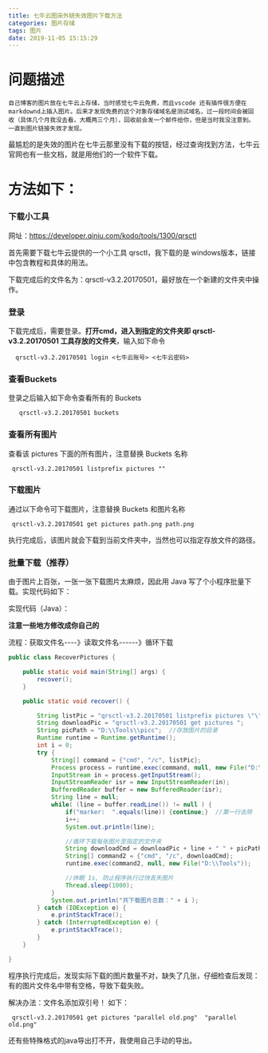 ```yaml
---
title: 七牛云图床外链失效图片下载方法
categories: 图片存储
tags: 图片
date: 2019-11-05 15:15:29
---
```


# 问题描述

    自己博客的图片放在七牛云上存储，当时感觉七牛云免费，而且vscode 还有插件很方便在markdownd上插入图片。后来才发现免费的这个对象存储域名是测试域名，过一段时间会被回收（具体几个月我没去看，大概两三个月），回收前会发一个邮件给你，但是当时我没注意到。一直到图片链接失效才发现。
最尴尬的是失效的图片在七牛云那里没有下载的按钮，经过查询找到方法，七牛云官网也有一些文档，就是用他们的一个软件下载。

# 方法如下：

### 下载小工具

网址：https://developer.qiniu.com/kodo/tools/1300/qrsctl

首先需要下载七牛云提供的一个小工具 qrsctl，我下载的是 windows版本，链接中包含教程和具体的用法。

下载完成后的文件名为：qrsctl-v3.2.20170501，最好放在一个新建的文件夹中操作。

### 登录

下载完成后，需要登录。**打开cmd，进入到指定的文件夹即 qrsctl-v3.2.20170501 工具存放的文件夹**，输入如下命令

      qrsctl-v3.2.20170501 login <七牛云账号> <七牛云密码>

### 查看Buckets

登录之后输入如下命令查看所有的 Buckets

       qrsctl-v3.2.20170501 buckets

### 查看所有图片

查看该 pictures 下面的所有图片，注意替换 Buckets 名称

     qrsctl-v3.2.20170501 listprefix pictures ""

### 下载图片

通过以下命令可下载图片，注意替换 Buckets 和图片名称
    
     qrsctl-v3.2.20170501 get pictures path.png path.png

执行完成后，该图片就会下载到当前文件夹中，当然也可以指定存放文件的路径。

### 批量下载（推荐）

由于图片上百张，一张一张下载图片太麻烦，因此用 Java 写了个小程序批量下载。实现代码如下：

实现代码（Java）：

**注意一些地方修改成你自己的**

流程：获取文件名----》读取文件名------》循环下载

```java
public class RecoverPictures {

    public static void main(String[] args) {
        recover();
    }

    public static void recover() {

        String listPic = "qrsctl-v3.2.20170501 listprefix pictures \"\" ";  //注意 pictures 是 buckets名称
        String downloadPic = "qrsctl-v3.2.20170501 get pictures ";
        String picPath = "D:\\Tools\\picc";  //存放图片的目录
        Runtime runtime = Runtime.getRuntime();
        int i = 0;
        try {
            String[] command = {"cmd", "/c", listPic};
            Process process = runtime.exec(command, null, new File("D:\\Tools"));  //在指定的目录下执行命令
            InputStream in = process.getInputStream();
            InputStreamReader isr = new InputStreamReader(in);
            BufferedReader buffer = new BufferedReader(isr);
            String line = null;
            while( (line = buffer.readLine()) != null ) {
                if("marker:  ".equals(line)) {continue;}  //第一行去除
                i++;
                System.out.println(line);

                //循环下载每张图片至指定的文件夹
                String downloadCmd = downloadPic + line + " " + picPath + "\\" + line;  //下载图片命令
                String[] command2 = {"cmd", "/c", downloadCmd};
                runtime.exec(command2, null, new File("D:\\Tools"));

                //休眠 1s, 防止程序执行过快丢失图片
                Thread.sleep(1000);
            }
            System.out.println("共下载图片总数：" + i );
        } catch (IOException e) {
            e.printStackTrace();
        } catch (InterruptedException e) {
            e.printStackTrace();
        }
    }

}
```

程序执行完成后，发现实际下载的图片数量不对，缺失了几张，仔细检查后发现：有的图片文件名中带有空格，导致下载失败。

解决办法：文件名添加双引号！
如下：

     qrsctl-v3.2.20170501 get pictures "parallel old.png"  "parallel old.png"

还有些特殊格式的java导出打不开，我使用自己手动的导出。

